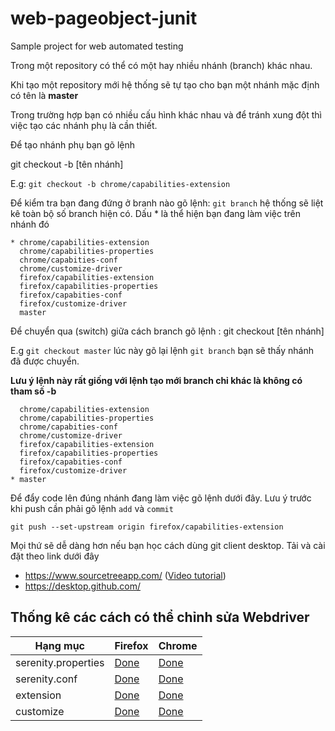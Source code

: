 # web-pageobject-junit
Sample project for web automated testing

Trong một repository có thể có một hay nhiều nhánh (branch) khác nhau.

Khi tạo một repository mới hệ thống sẽ tự tạo cho bạn một nhánh mặc định có tên là **master**

Trong trường hợp bạn có nhiều cấu hình khác nhau và để tránh xung đột thì việc tạo các nhánh phụ là cần thiết.

Để tạo nhánh phụ bạn gõ lệnh

git checkout -b [tên nhánh]

E.g: `git checkout -b chrome/capabilities-extension`

Để kiểm tra bạn đang đứng ở branh nào gõ lệnh: `git branch` hệ thống sẽ liệt kê toàn bộ số branch hiện có. Dấu * là thể hiện bạn đang làm việc trên nhánh đó
```
* chrome/capabilities-extension
  chrome/capabilities-properties
  chrome/capabities-conf
  chrome/customize-driver
  firefox/capabilities-extension
  firefox/capabilities-properties
  firefox/capabities-conf
  firefox/customize-driver
  master
```

Để chuyển qua (switch) giữa cách branch gõ lệnh : git checkout [tên nhánh]

E.g `git checkout master` lúc này gõ lại lệnh `git branch` bạn sẽ thấy nhánh đã được chuyển. 

**Lưu ý lệnh này rất giống với lệnh tạo mới branch chỉ khác là không có tham số -b**
```
  chrome/capabilities-extension
  chrome/capabilities-properties
  chrome/capabities-conf
  chrome/customize-driver
  firefox/capabilities-extension
  firefox/capabilities-properties
  firefox/capabities-conf
  firefox/customize-driver
* master
```

Để đẩy code lên đúng nhánh đang làm việc gõ lệnh dưới đây. Lưu ý trước khi push cần phải gõ lệnh `add` và `commit`
```
git push --set-upstream origin firefox/capabilities-extension
```

Mọi thứ sẽ dễ dàng hơn nếu bạn học cách dùng git client desktop. Tải và cài đặt theo link dưới đây
- https://www.sourcetreeapp.com/  ([Video tutorial](https://www.youtube.com/watch?v=FIabco-p_nY))
- https://desktop.github.com/


## Thống kê các cách có thể chỉnh sửa Webdriver
| Hạng mục            | Firefox  | Chrome |
|---------------------|----------|--------|
| serenity.properties |  [Done](https://github.com/teachingwebdrivervideo/web-pageobject-junit/tree/firefox/capabilities-properties)      | [Done](https://github.com/teachingwebdrivervideo/web-pageobject-junit/tree/chrome/capabilities-properties)   | 
| serenity.conf       | [Done](https://github.com/teachingwebdrivervideo/web-pageobject-junit/tree/firefox/capabities-conf)         | [Done](https://github.com/teachingwebdrivervideo/web-pageobject-junit/tree/chrome/capabities-conf)   | 
| extension           | [Done](https://github.com/teachingwebdrivervideo/web-pageobject-junit/tree/firefox/capabilities-extension)     | [Done](https://github.com/teachingwebdrivervideo/web-pageobject-junit/tree/chrome/capabilities-extension)   | 
| customize           | [Done](https://github.com/teachingwebdrivervideo/web-pageobject-junit/tree/firefox/customize-driver)     |   [Done](https://github.com/teachingwebdrivervideo/web-pageobject-junit/tree/chrome/customize-driver)       | 
